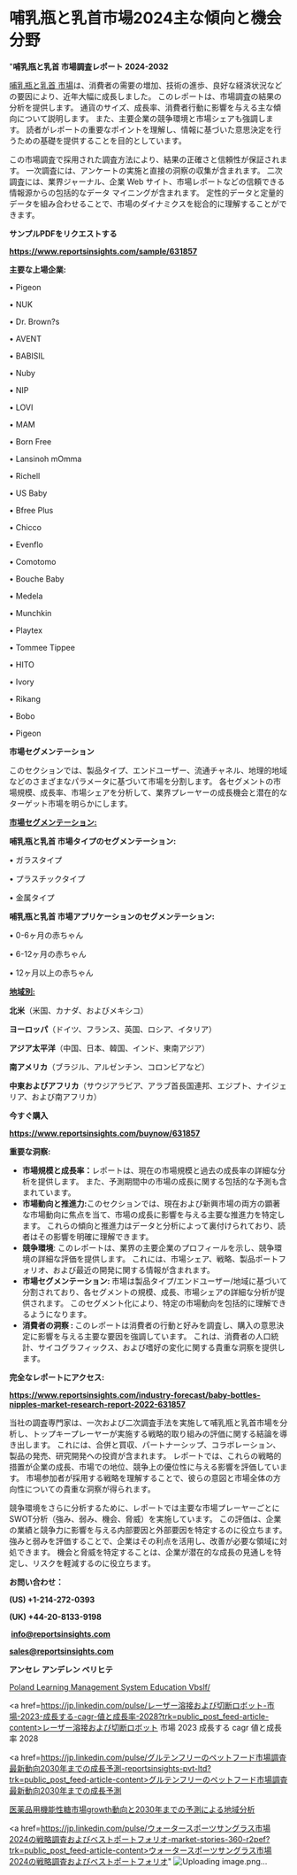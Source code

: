 # 哺乳瓶と乳首市場2024主な傾向と機会分野

"<strong>哺乳瓶と乳首 市場調査レポート 2024-2032</strong>

<a href=https://www.reportsinsights.com/sample/631857>哺乳瓶と乳首 市場</a>は、消費者の需要の増加、技術の進歩、良好な経済状況などの要因により、近年大幅に成長しました。 このレポートは、市場調査の結果の分析を提供します。 通貨のサイズ、成長率、消費者行動に影響を与える主な傾向について説明します。 また、主要企業の競争環境と市場シェアも強調します。 読者がレポートの重要なポイントを理解し、情報に基づいた意思決定を行うための基礎を提供することを目的としています。

この市場調査で採用された調査方法により、結果の正確さと信頼性が保証されます。 一次調査には、アンケートの実施と直接の洞察の収集が含まれます。 二次調査には、業界ジャーナル、企業 Web サイト、市場レポートなどの信頼できる情報源からの包括的なデータ マイニングが含まれます。 定性的データと定量的データを組み合わせることで、市場のダイナミクスを総合的に理解することができます。

<strong><b>サンプルPDFをリクエストする</b></strong>

<a href=https://www.reportsinsights.com/sample/631857><strong><u>https://www.reportsinsights.com/sample/631857</u></strong></a>

<strong>主要な上場企業:</strong>

• Pigeon

• NUK

• Dr. Brown?s

• AVENT

• BABISIL

• Nuby

• NIP

• LOVI

• MAM

• Born Free

• Lansinoh mOmma

• Richell

• US Baby

• Bfree Plus

• Chicco

• Evenflo

• Comotomo

• Bouche Baby

• Medela

• Munchkin

• Playtex

• Tommee Tippee

• HITO

• Ivory

• Rikang

• Bobo

• Pigeon

<strong>市場セグメンテーション</strong>

このセクションでは、製品タイプ、エンドユーザー、流通チャネル、地理的地域などのさまざまなパラメータに基づいて市場を分割します。 各セグメントの市場規模、成長率、市場シェアを分析して、業界プレーヤーの成長機会と潜在的なターゲット市場を明らかにします。

<strong><u>市場セグメンテーション</u></strong><strong><u>:</u></strong>

<strong>哺乳瓶と乳首 市場タイプのセグメンテーション:</strong>

• ガラスタイプ

• プラスチックタイプ

• 金属タイプ

<strong>哺乳瓶と乳首 市場アプリケーションのセグメンテーション:</strong>

• 0-6ヶ月の赤ちゃん

• 6-12ヶ月の赤ちゃん

• 12ヶ月以上の赤ちゃん

<strong><u>地域別</u></strong><strong><u>:</u></strong>

<strong>北米</strong>（米国、カナダ、およびメキシコ）

<strong>ヨーロッパ</strong>（ドイツ、フランス、英国、ロシア、イタリア）

<strong>アジア太平洋</strong>（中国、日本、韓国、インド、東南アジア）

<strong>南アメリカ</strong>（ブラジル、アルゼンチン、コロンビアなど）

<strong>中東およびアフリカ</strong>（サウジアラビア、アラブ首長国連邦、エジプト、ナイジェリア、および南アフリカ）

<strong>今すぐ購入</strong>

<a href=https://www.reportsinsights.com/buynow/631857><strong><u>https://www.reportsinsights.com/buynow/631857</u></strong></a>

<strong>重要な洞察:</strong>
<ul>
  <li><strong>市場規模と成長率：</strong>レポートは、現在の市場規模と過去の成長率の詳細な分析を提供します。 また、予測期間中の市場の成長に関する包括的な予測も含まれています。</li>
  <li><strong>市場動向と推進力:</strong>このセクションでは、現在および新興市場の両方の顕著な市場動向に焦点を当て、市場の成長に影響を与える主要な推進力を特定します。 これらの傾向と推進力はデータと分析によって裏付けられており、読者はその影響を明確に理解できます。</li>
  <li><strong>競争環境</strong>: このレポートは、業界の主要企業のプロフィールを示し、競争環境の詳細な評価を提供します。 これには、市場シェア、戦略、製品ポートフォリオ、および最近の開発に関する情報が含まれます。</li>
  <li><strong>市場セグメンテーション: </strong>市場は製品タイプ/エンドユーザー/地域に基づいて分割されており、各セグメントの規模、成長、市場シェアの詳細な分析が提供されます。 このセグメント化により、特定の市場動向を包括的に理解できるようになります。</li>
  <li><strong>消費者の洞察 : </strong>このレポートは消費者の行動と好みを調査し、購入の意思決定に影響を与える主要な要因を強調しています。 これは、消費者の人口統計、サイコグラフィックス、および嗜好の変化に関する貴重な洞察を提供します。</li>
</ul>
<strong>完全なレポートにアクセス:</strong>

<a href=https://www.reportsinsights.com/industry-forecast/baby-bottles-nipples-market-research-report-2022-631857><strong><u><b>https://www.reportsinsights.com/industry-forecast/baby-bottles-nipples-market-research-report-2022-631857</b></u></strong></a>

当社の調査専門家は、一次および二次調査手法を実施して哺乳瓶と乳首市場を分析し、トップキープレーヤーが実施する戦略的取り組みの評価に関する結論を導き出します。 これには、合併と買収、パートナーシップ、コラボレーション、製品の発売、研究開発への投資が含まれます。 レポートでは、これらの戦略的措置が企業の成長、市場での地位、競争上の優位性に与える影響を評価しています。 市場参加者が採用する戦略を理解することで、彼らの意図と市場全体の方向性についての貴重な洞察が得られます。

競争環境をさらに分析するために、レポートでは主要な市場プレーヤーごとにSWOT分析（強み、弱み、機会、脅威）を実施しています。 この評価は、企業の業績と競争力に影響を与える内部要因と外部要因を特定するのに役立ちます。 強みと弱みを評価することで、企業はその利点を活用し、改善が必要な領域に対処できます。 機会と脅威を特定することは、企業が潜在的な成長の見通しを特定し、リスクを軽減するのに役立ちます。

<strong>お問い合わせ：</strong>

<strong>(US) +1-214-272-0393</strong>

<strong>(UK) +44-20-8133-9198</strong>

<strong> </strong><a href=info@reportsinsights.com><strong><u>info@reportsinsights.com</u></strong></a>

<a href=sales@reportsinsights.com><strong><u>sales@reportsinsights.com</u></strong></a>

<strong>アンセレ アンデレン ベリヒテ</strong>

<a href=https://www.linkedin.com/pulse/poland-learning-management-system-education-vbslf/>Poland Learning Management System Education Vbslf/</a>

<a href=https://jp.linkedin.com/pulse/レーザー溶接および切断ロボット-市場-2023-成長する-cagr-値と成長率-2028?trk=public_post_feed-article-content>レーザー溶接および切断ロボット 市場 2023 成長する cagr 値と成長率 2028</a>

<a href=https://jp.linkedin.com/pulse/グルテンフリーのペットフード市場調査最新動向2030年までの成長予測-reportsinsights-pvt-ltd?trk=public_post_feed-article-content>グルテンフリーのペットフード市場調査最新動向2030年までの成長予測</a>

<a href=https://www.linkedin.com/pulse/医薬品用機能性糖市場growth動向と2030年までの予測による地域分析-reportsinsights-pvt-ltd-e4obe/>医薬品用機能性糖市場growth動向と2030年までの予測による地域分析</a>

<a href=https://jp.linkedin.com/pulse/ウォータースポーツサングラス市場2024の戦略調査およびベストポートフォリオ-market-stories-360-r2pef?trk=public_post_feed-article-content>ウォータースポーツサングラス市場2024の戦略調査およびベストポートフォリオ</a>"
![Uploading image.png…]()
